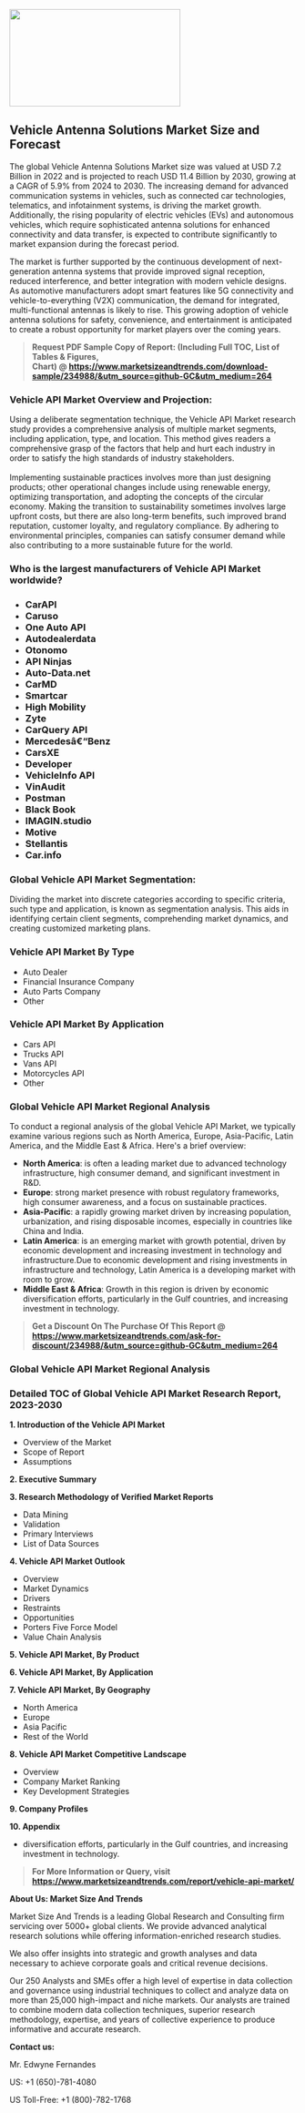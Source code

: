 <p><img class="alignnone size-medium wp-image-20088" src="https://ffe5etoiles.com/wp-content/uploads/2024/12/MST1-300x171.png" alt="" width="300" height="171" /></p><h2>Vehicle Antenna Solutions Market Size and Forecast</h2><p>The global Vehicle Antenna Solutions Market size was valued at USD 7.2 Billion in 2022 and is projected to reach USD 11.4 Billion by 2030, growing at a CAGR of 5.9% from 2024 to 2030. The increasing demand for advanced communication systems in vehicles, such as connected car technologies, telematics, and infotainment systems, is driving the market growth. Additionally, the rising popularity of electric vehicles (EVs) and autonomous vehicles, which require sophisticated antenna solutions for enhanced connectivity and data transfer, is expected to contribute significantly to market expansion during the forecast period.</p><p>The market is further supported by the continuous development of next-generation antenna systems that provide improved signal reception, reduced interference, and better integration with modern vehicle designs. As automotive manufacturers adopt smart features like 5G connectivity and vehicle-to-everything (V2X) communication, the demand for integrated, multi-functional antennas is likely to rise. This growing adoption of vehicle antenna solutions for safety, convenience, and entertainment is anticipated to create a robust opportunity for market players over the coming years.</p></p><blockquote id="" class=""><strong>Request PDF Sample Copy of Report: (Including Full TOC, List of Tables &amp; Figures, Chart)&nbsp;@&nbsp;<strong><a href="https://www.marketsizeandtrends.com/download-sample/234988/&utm_source=github-GC&utm_medium=264" target="_blank">https://www.marketsizeandtrends.com/download-sample/234988/&utm_source=github-GC&utm_medium=264</a></strong></strong></blockquote><h3 id="" class="">Vehicle API Market&nbsp;Overview and Projection:</h3><p id="" class="">Using a deliberate segmentation technique, the Vehicle API Market research study provides a comprehensive analysis of multiple market segments, including application, type, and location. This method gives readers a comprehensive grasp of the factors that help and hurt each industry in order to satisfy the high standards of industry stakeholders. <br /> <br />Implementing sustainable practices involves more than just designing products; other operational changes include using renewable energy, optimizing transportation, and adopting the concepts of the circular economy. Making the transition to sustainability sometimes involves large upfront costs, but there are also long-term benefits, such improved brand reputation, customer loyalty, and regulatory compliance. By adhering to environmental principles, companies can satisfy consumer demand while also contributing to a more sustainable future for the world.</p><h3 id="" class="">Who is the largest manufacturers of&nbsp;Vehicle API Market worldwide?</h3><h3 class=""><p><ul><li>CarAPI </li><li> Caruso </li><li> One Auto API </li><li> Autodealerdata </li><li> Otonomo </li><li> API Ninjas </li><li> Auto-Data.net </li><li> CarMD </li><li> Smartcar </li><li> High Mobility </li><li> Zyte </li><li> CarQuery API </li><li> Mercedesâ€“Benz </li><li> CarsXE </li><li> Developer </li><li> VehicleInfo API </li><li> VinAudit </li><li> Postman </li><li> Black Book </li><li> IMAGIN.studio </li><li> Motive </li><li> Stellantis </li><li> Car.info</li></ul></p></h3><h3 id="" class="">Global&nbsp;Vehicle API Market Segmentation:</h3><p id="" class="">Dividing the market into discrete categories according to specific criteria, such type and application, is known as segmentation analysis. This aids in identifying certain client segments, comprehending market dynamics, and creating customized marketing plans.</p><h3 id="" class="">Vehicle API Market&nbsp;By Type</h3><p><p><ul><li>Auto Dealer</li><li> Financial Insurance Company</li><li> Auto Parts Company</li><li> Other</p></li></ul></p></p><h3 id="" class="">Vehicle API Market&nbsp;By Application</h3><p class=""><p><ul><li>Cars API</li><li> Trucks API</li><li> Vans API</li><li> Motorcycles API</li><li> Other</li></ul></p></p><h3 id="" class="">Global Vehicle API Market Regional Analysis</h3><p id="" class="">To conduct a regional analysis of the global Vehicle API Market, we typically examine various regions such as North America, Europe, Asia-Pacific, Latin America, and the Middle East &amp; Africa. Here's a brief overview:</p><ul><li><strong>North America</strong>: is often a leading market due to advanced technology infrastructure, high consumer demand, and significant investment in R&amp;D.</li><li><strong>Europe</strong>: strong market presence with robust regulatory frameworks, high consumer awareness, and a focus on sustainable practices.</li><li><strong>Asia-Pacific</strong>: a rapidly growing market driven by increasing population, urbanization, and rising disposable incomes, especially in countries like China and India.</li><li><strong>Latin America</strong>: is an emerging market with growth potential, driven by economic development and increasing investment in technology and infrastructure.Due to economic development and rising investments in infrastructure and technology, Latin America is a developing market with room to grow.</li><li><strong>Middle East &amp; Africa</strong>: Growth in this region is driven by economic diversification efforts, particularly in the Gulf countries, and increasing investment in technology.</li></ul><blockquote id="" class=""><strong>Get a Discount On The Purchase Of This Report @ <strong><a href="https://www.marketsizeandtrends.com/ask-for-discount/234988/&utm_source=github-GC&utm_medium=264" target="_blank">https://www.marketsizeandtrends.com/ask-for-discount/234988/&utm_source=github-GC&utm_medium=264</a></strong></strong></blockquote><h3 id="" class="">Global Vehicle API Market Regional Analysis</h3><h3 id="" class="">Detailed TOC of Global Vehicle API Market Research Report, 2023-2030</h3><p id="" class=""><strong>1. Introduction of the Vehicle API Market</strong></p><ul><li>Overview of the Market</li><li>Scope of Report</li><li>Assumptions</li></ul><p id="" class=""><strong>2. Executive Summary</strong></p><p id="" class=""><strong>3. Research Methodology of Verified Market Reports</strong></p><ul><li>Data Mining</li><li>Validation</li><li>Primary Interviews</li><li>List of Data Sources</li></ul><p id="" class=""><strong>4. Vehicle API Market Outlook</strong></p><ul><li>Overview</li><li>Market Dynamics</li><li>Drivers</li><li>Restraints</li><li>Opportunities</li><li>Porters Five Force Model</li><li>Value Chain Analysis</li></ul><p id="" class=""><strong>5. Vehicle API Market, By Product</strong></p><p id="" class=""><strong>6. Vehicle API Market, By Application</strong></p><p id="" class=""><strong>7. Vehicle API Market, By Geography</strong></p><ul><li>North America</li><li>Europe</li><li>Asia Pacific</li><li>Rest of the World</li></ul><p id="" class=""><strong>8. Vehicle API Market Competitive Landscape</strong></p><ul><li>Overview</li><li>Company Market Ranking</li><li>Key Development Strategies</li></ul><p id="" class=""><strong>9. Company Profiles</strong></p><p id="" class=""><strong>10. Appendix</strong></p><ul><li>diversification efforts, particularly in the Gulf countries, and increasing investment in technology.</li></ul><blockquote id="" class=""><strong>For More Information or Query, visit <strong><strong><a href="https://www.marketsizeandtrends.com/report/vehicle-api-market/" target="_blank">https://www.marketsizeandtrends.com/report/vehicle-api-market/</a></strong></strong></strong></blockquote><p id="" class=""><strong>About Us: Market Size And Trends</strong></p><p id="" class="">Market Size And Trends is a leading Global Research and Consulting firm servicing over 5000+ global clients. We provide advanced analytical research solutions while offering information-enriched research studies.</p><p id="" class="">We also offer insights into strategic and growth analyses and data necessary to achieve corporate goals and critical revenue decisions.</p><p id="" class="">Our 250 Analysts and SMEs offer a high level of expertise in data collection and governance using industrial techniques to collect and analyze data on more than 25,000 high-impact and niche markets. Our analysts are trained to combine modern data collection techniques, superior research methodology, expertise, and years of collective experience to produce informative and accurate research.</p><p id="" class=""><strong>Contact us:</strong></p><p id="" class="">Mr. Edwyne Fernandes</p><p id="" class="">US: +1 (650)-781-4080</p><p id="" class="">US Toll-Free: +1 (800)-782-1768</p>

